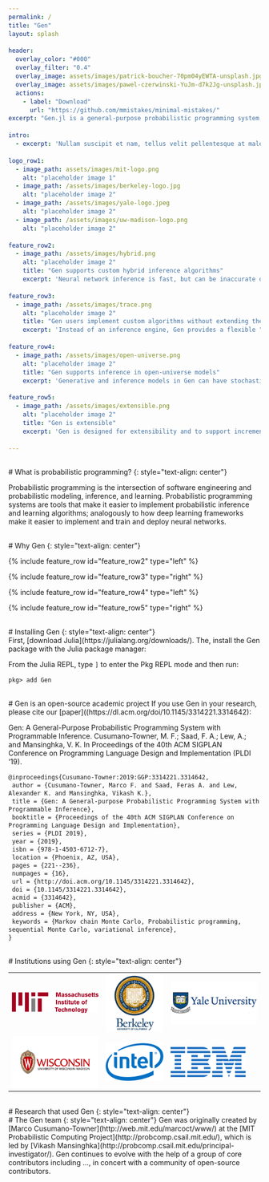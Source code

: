 ```yaml
---
permalink: /
title: "Gen"
layout: splash

header:
  overlay_color: "#000"
  overlay_filter: "0.4"
  overlay_image: assets/images/patrick-boucher-70pm04yEWTA-unsplash.jpg
  overlay_image: assets/images/pawel-czerwinski-YuJm-d7k2Jg-unsplash.jpg
  actions:
    - label: "Download"
      url: "https://github.com/mmistakes/minimal-mistakes/"
excerpt: "Gen.jl is a general-purpose probabilistic programming system, embedded in Julia."

intro: 
  - excerpt: 'Nullam suscipit et nam, tellus velit pellentesque at malesuada, enim eaque. Quis nulla, netus tempor in diam gravida tincidunt, *proin faucibus* voluptate felis id sollicitudin. Centered with `type="center"`'

logo_row1:
  - image_path: assets/images/mit-logo.png
    alt: "placeholder image 1"
  - image_path: /assets/images/berkeley-logo.jpg
    alt: "placeholder image 2"
  - image_path: /assets/images/yale-logo.jpeg
    alt: "placeholder image 2"
  - image_path: /assets/images/uw-madison-logo.png
    alt: "placeholder image 2"

feature_row2:
  - image_path: /assets/images/hybrid.png
    alt: "placeholder image 2"
    title: "Gen supports custom hybrid inference algorithms"
    excerpt: 'Neural network inference is fast, but can be inaccurate on out-of-distribution data, and requires expensive training. Model-based inference is more computationally expensive, but does not require retraining, and can be more accurate. Gen supports custom hybrid inference algorithms that benefit from the strengths of both approaches.'

feature_row3:
  - image_path: /assets/images/trace.png
    alt: "placeholder image 2"
    title: "Gen users implement custom algorithms without extending the language implementation"
    excerpt: 'Instead of an inference engine, Gen provides a flexible "Trace" data type for implementing an open-ended set of inference and learning algorithms without touching the modeling-language implementation. Gen trace operations includes automatic differentiation (AD), but goes beyond AD and includes other operations needed for model-based reasoning.'

feature_row4:
  - image_path: /assets/images/open-universe.png
    alt: "placeholder image 2"
    title: "Gen supports inference in open-universe models"
    excerpt: 'Generative and inference models in Gen can have stochastic control flow (dimension). Support for custom reversible jump MCMC allows for much more efficient inference over model structure.'

feature_row5:
  - image_path: /assets/images/extensible.png
    alt: "placeholder image 2"
    title: "Gen is extensible"
    excerpt: 'Gen is designed for extensibility and to support incremental performance optimization as the inference application is scaled from a small-scale proof of concept to a prototype. Users can optimize bottlenecks in their model by hand-optimized code that inter-operates with Gens inference library code.'

---
```


<br>
# What is probabilistic programming?
{: style="text-align: center"}

Probabilistic programming is the intersection of software engineering and probabilistic modeling, inference, and learning. Probabilistic programming systems are tools that make it easier to implement probabilistic inference and learning algorithms; analogously to how deep learning frameworks make it easier to implement and train and deploy neural networks. 

<br>
# Why Gen
{: style="text-align: center"}

{% include feature_row id="feature_row2" type="left" %}

{% include feature_row id="feature_row3" type="right" %}

{% include feature_row id="feature_row4" type="left" %}

{% include feature_row id="feature_row5" type="right" %}

<br>
# Installing Gen
{: style="text-align: center"}
<br>
First, [download Julia](https://julialang.org/downloads/).
The, install the Gen package with the Julia package manager:

From the Julia REPL, type `]` to enter the Pkg REPL mode and then run:
```
pkg> add Gen
```

<br>
# Gen is an open-source academic project
If you use Gen in your research, please cite our [paper]((https://dl.acm.org/doi/10.1145/3314221.3314642):

Gen: A General-Purpose Probabilistic Programming System with Programmable Inference. Cusumano-Towner, M. F.; Saad, F. A.; Lew, A.; and Mansinghka, V. K. In Proceedings of the 40th ACM SIGPLAN Conference on Programming Language Design and Implementation (PLDI ‘19).
```
@inproceedings{Cusumano-Towner:2019:GGP:3314221.3314642,
 author = {Cusumano-Towner, Marco F. and Saad, Feras A. and Lew, Alexander K. and Mansinghka, Vikash K.},
 title = {Gen: A General-purpose Probabilistic Programming System with Programmable Inference},
 booktitle = {Proceedings of the 40th ACM SIGPLAN Conference on Programming Language Design and Implementation},
 series = {PLDI 2019},
 year = {2019},
 isbn = {978-1-4503-6712-7},
 location = {Phoenix, AZ, USA},
 pages = {221--236},
 numpages = {16},
 url = {http://doi.acm.org/10.1145/3314221.3314642},
 doi = {10.1145/3314221.3314642},
 acmid = {3314642},
 publisher = {ACM},
 address = {New York, NY, USA},
 keywords = {Markov chain Monte Carlo, Probabilistic programming, sequential Monte Carlo, variational inference},
} 
```


<br>
# Institutions using Gen
{: style="text-align: center"}
<div class="logo-table">
<table>
<tr>
<td> <img src="assets/images/mit-logo.png" width="300" /> </td>
<td> <img src="assets/images/berkeley-logo.jpg" width="200" /> </td>
<td> <img src="assets/images/yale-logo.jpeg" width="300" /> </td>
</tr>
<tr>
<td> <img src="assets/images/uw-madison-logo.png" width="300" /> </td>
<td> <img src="assets/images/intel-logo.png" width="150" /> </td>
<td> <img src="assets/images/ibm-logo.png" width="150" /> </td>
</tr>
</table>
</div>

<br>
# Research that used Gen
{: style="text-align: center"}


<br>
# The Gen team
{: style="text-align: center"}
Gen was originally created by [Marco Cusumano-Towner](http://web.mit.edu/marcoct/www/) at the [MIT Probabilistic Computing Project](http://probcomp.csail.mit.edu/), which is led by [Vikash Mansinghka](http://probcomp.csail.mit.edu/principal-investigator/).
Gen continues to evolve with the help of a group of core contributors including ..., in concert with a community of open-source contributors.
